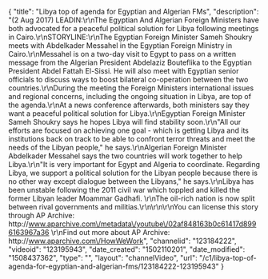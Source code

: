 {
    "title": "Libya top of agenda for Egyptian and Algerian FMs",
    "description": "(2 Aug 2017) LEADIN:\r\nThe Egyptian And Algerian Foreign Ministers have both advocated for a peaceful political solution for Libya following meetings in Cairo.\r\nSTORYLINE:\r\nThe Egyptian Foreign Minister Sameh Shoukry meets with Abdelkader Messahel in the Egyptian Foreign Ministry in Cairo.\r\nMessahel is on a two-day visit to Egypt to pass on a written message from the Algerian President Abdelaziz Bouteflika to the Egyptian President Abdel Fattah El-Sissi.  He will also meet with Egyptian senior officials to discuss ways to boost bilateral co-operation between the two countries.\r\nDuring the meeting the Foreign Ministers international issues and regional concerns, including the ongoing situation in Libya, are top of the agenda.\r\nAt a news conference afterwards, both ministers say they want a peaceful political solution for Libya.\r\nEgyptian Foreign Minister Sameh Shoukry says he hopes Libya will find stability soon.\r\n\"All our efforts are focused on achieving one goal - which is getting Libya and its institutions back on track to be able to confront terror threats and meet the needs of the Libyan people,\" he says.\r\nAlgerian Foreign Minister Abdelkader Messahel says the two countries will work together to help Libya.\r\n\"It is very important for Egypt and Algeria to coordinate. Regarding Libya, we support a political solution for the Libyan people because there is no other way except dialogue between the Libyans,\" he says.\r\nLibya has been unstable following the 2011 civil war which toppled and killed the former Libyan leader Moammar Gadhafi. \r\nThe oil-rich nation is now split between rival governments and militias.\r\n\r\n\r\nYou can license this story through AP Archive: http:\/\/www.aparchive.com\/metadata\/youtube\/02af848163b0c61417d8996163967a36 \r\nFind out more about AP Archive: http:\/\/www.aparchive.com\/HowWeWork",
    "channelid": "123184222",
    "videoid": "123195943",
    "date_created": "1502110201",
    "date_modified": "1508437362",
    "type": "",
    "layout": "channelVideo",
    "url": "\/c1\/libya-top-of-agenda-for-egyptian-and-algerian-fms\/123184222-123195943"
}